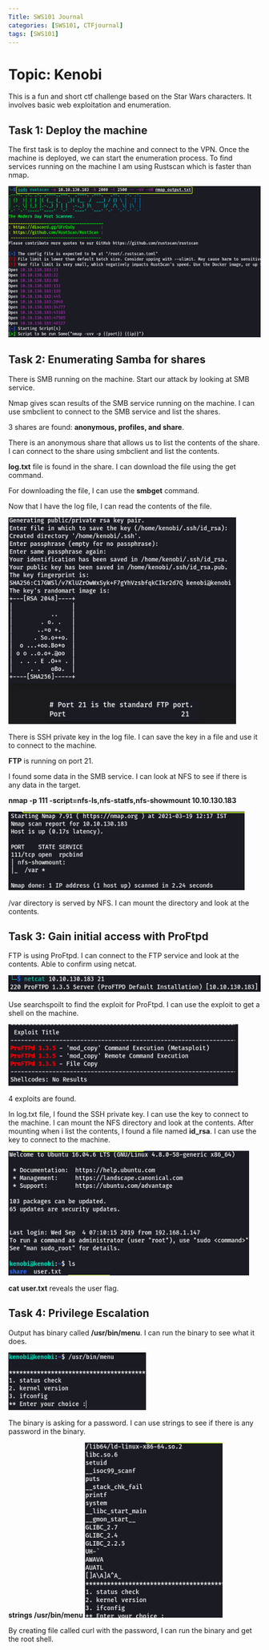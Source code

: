 ```yaml
---
Title: SWS101 Journal
categories: [SWS101, CTFjournal]
tags: [SWS101]
---
```


# Topic: Kenobi

This is a fun and short ctf challenge based on the Star Wars characters. It involves basic web exploitation and enumeration.

## Task 1: Deploy the machine

The first task is to deploy the machine and connect to the VPN. Once the machine is deployed, we can start the enumeration process. To find services running on the machine I am using Rustscan which is faster than nmap.

![alt text](<../assets/img/tryhackme_ctf/Screenshot from 2024-06-21 00-52-04.png>)

## Task 2: Enumerating Samba for shares

There is SMB running on the machine. Start our attack by looking at SMB service.

Nmap gives scan results of the SMB service running on the machine. I can use smbclient to connect to the SMB service and list the shares.

3 shares are found: **anonymous, profiles, and share**. 

There is an anonymous share that allows us to list the contents of the share. I can connect to the share using smbclient and list the contents.

**log.txt** file is found in the share. I can download the file using the get command.

For downloading the file, I can use the **smbget** command.

Now that I have the log file, I can read the contents of the file.

![alt text](<../assets/img/tryhackme_ctf/Screenshot from 2024-06-21 01-02-11.png>)

There is SSH private key in the log file. I can save the key in a file and use it to connect to the machine.

**FTP** is running on port 21.

I found some data in the SMB service. I can look at NFS to see if there is any data in the target.

**nmap -p 111 -script=nfs-ls,nfs-statfs,nfs-showmount 10.10.130.183**

![alt text](<../assets/img/tryhackme_ctf/Screenshot from 2024-06-21 01-06-00.png>)

/var directory is served by NFS. I can mount the directory and look at the contents.

## Task 3: Gain initial access with ProFtpd

FTP is using ProFtpd. I can connect to the FTP service and look at the contents. Able to confirm using netcat.

![alt text](<../assets/img/tryhackme_ctf/Screenshot from 2024-06-21 01-17-00.png>)

Use searchspoilt to find the exploit for ProFtpd. I can use the exploit to get a shell on the machine.

![alt text](<../assets/img/tryhackme_ctf/Screenshot from 2024-06-21 01-19-38.png>)

4 exploits are found. 

In log.txt file, I found the SSH private key. I can use the key to connect to the machine. I can mount the NFS directory and look at the contents. After mounting when i list the contents, I found a file named **id_rsa**. I can use the key to connect to the machine.

![alt text](<../assets/img/tryhackme_ctf/Screenshot from 2024-06-21 01-22-35.png>)

**cat user.txt** reveals the user flag.

## Task 4: Privilege Escalation

Output has binary called **/usr/bin/menu**. I can run the binary to see what it does.

![alt text](<../assets/img/tryhackme_ctf/Screenshot from 2024-06-21 01-24-54.png>)

The binary is asking for a password. I can use strings to see if there is any password in the binary.

**strings /usr/bin/menu**
![alt text](<../assets/img/tryhackme_ctf/Screenshot from 2024-06-21 01-26-29.png>)

By creating file called curl with the password, I can run the binary and get the root shell.

